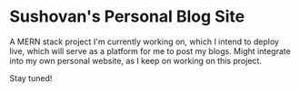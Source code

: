# Sushovan's Personal Blog Site

A MERN stack project I'm currently working on, which I intend to deploy live, which will serve as a platform for me to post my blogs.
Might integrate into my own personal website, as I keep on working on this project.

Stay tuned!